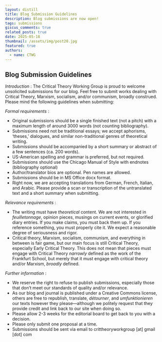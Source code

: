 ```yaml
---
layout: distill
title: Blog Submission Guidelines
description: Blog submissions are now open!
tags: submissions
giscus_comments: true
related_posts: true
date: 2025-05-18
thumbnail: /assets/img/post20.jpg
featured: true
authors:
  - name: CTWG
---
```


## Blog Submission Guidelines

*Introduction* :
The Critical Theory Working Group is proud to welcome unsolicited submissions for our blog. Feel free to submit works dealing with Critical Theory, Marxism, socialism, and/or communism, broadly construed. Please mind the following guidelines when submitting:

*Formal requirements* :

* Original submissions should be a single finished text (not a pitch) with a maximum length of around 3000 words (not counting bibliography).
* Submissions need not be traditional essays; we accept aphorisms, ‘theses,’ dialogues, and similar non-traditional genres of theoretical writing.
* Submissions should be accompanied by a short summary or abstract of a few sentences (ca. 200 words).
* US-American spelling and grammar is preferred, but not required.
* Submissions should use the Chicago Manual of Style with endnotes (bibliography optional)  
* Author/translator bios are optional. Pen names are allowed. 
* Submissions should be in MS Office docx format.
* Right now, we are accepting translations from German, French, Italian, and Arabic. Please provide a scan or transcription of the untranslated text and a short summary when submitting.

*Relevance requirements* :

* The writing must have *theoretical* content. We are not interested in *feuilletonnage*, opinion pieces, musings on current events, or glorified diary entries. If you make claims, you must back them up. If you reference something, you must properly cite it. We expect a reasonable degree of seriousness and rigor.
* Critical theory, Marxism, socialism, communism, and everything in between is fair game, but our main focus is still Critical Theory, especially Early Critical Theory. This does not mean that pieces must engage with Critical Theory *narrowly* defined as the work of the Frankfurt School, but merely that it must engage with critical theory and/or Marxism, *broadly* defined.

*Further information* :

* We reserve the right to refuse to publish submissions, especially those that don’t meet our standards of quality and/or relevance.
* As our blog and journal is published under a Creative Commons license, others are free to republish, translate, *détourner*, and *umfunktionieren* our texts however they please—although we politely request that they provide credit and link back to our site when doing so.
* Please allow 2-3 weeks for the editorial board to get back to you with a decision.  
* Please only submit one proposal at a time.
* Submissions should be sent via email to crittheoryworkgroup \[at\] gmail \[dot\] com